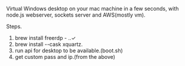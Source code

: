 Virtual Windows desktop on your mac machine in a few seconds, with node.js webserver, sockets server and AWS(mostly vm).

Steps.
1. brew install freerdp - ..✓
2. brew install --cask xquartz.
3. run api for desktop to be available.(boot.sh)
4. get custom pass and ip.(from the above)

